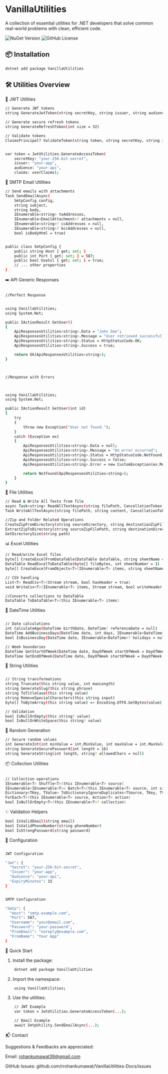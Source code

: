 # VanillaUtilities

A collection of essential utilities for .NET developers that solve common real-world problems with clean, efficient code.

![NuGet Version](https://img.shields.io/nuget/v/VanillaUtilities?logo=nuget)
![GitHub License](https://img.shields.io/github/license/rrohankumawat/VanillaUtilities-Docs?logo=github)

## 📦 Installation

```bash
dotnet add package VanillaUtilities

```

## 🛠 Utilities Overview

🔐 JWT Utilities

```bash
// Generate JWT tokens
string GenerateJwtToken(string secretKey, string issuer, string audience, IEnumerable<Claim> claims, DateTime? expires = null)

// Generate secure refresh tokens
string GenerateRefreshToken(int size = 32)

// Validate tokens
ClaimsPrincipal? ValidateToken(string token, string secretKey, string issuer, string audience)


var token = JwtUtilities.GenerateAccessToken(
    secretKey: "your-256-bit-secret",
    issuer: "your-app",
    audience: "your-api",
    claims: userClaims);                  
```

📧 SMTP Email Utilities

```bash
// Send emails with attachments
Task SendEmailAsync(
    SmtpConfig config,
    string subject,
    string body,
    IEnumerable<string> toAddresses,
    IEnumerable<EmailAttachment>? attachments = null,
    IEnumerable<string>? ccAddresses = null,
    IEnumerable<string>? bccAddresses = null,
    bool isBodyHtml = true)


public class SmtpConfig {
    public string Host { get; set; }
    public int Port { get; set; } = 587;
    public bool UseSsl { get; set; } = true;
    // ... other properties
}

```

➡️ API Generic Responses

```bash

//Perfect Response


using VanillaUtilities;
using System.Net;

public IActionResult GetUser()
{
    ApiResponsesUtilities<string>.Data = "John Doe";
    ApiResponsesUtilities<string>.Message = "User retrieved successfully";
    ApiResponsesUtilities<string>.Status = HttpStatusCode.OK;
    ApiResponsesUtilities<string>.Success = true;

    return Ok(ApiResponsesUtilities<string>);
}



//Response with Errors



using VanillaUtilities;
using System.Net;

public IActionResult GetUser(int id)
{
    try
    {
        throw new Exception("User not found.");
    }
    catch (Exception ex)
    {
        ApiResponsesUtilities<string>.Data = null;
        ApiResponsesUtilities<string>.Message = "An error occurred";
        ApiResponsesUtilities<string>.Status = HttpStatusCode.NotFound;
        ApiResponsesUtilities<string>.Success = false;
        ApiResponsesUtilities<string>.Error = new CustomException(ex.Message, ex);

        return NotFound(ApiResponsesUtilities<string>);
    }
}


```


📁 File Utilities

```bash
// Read & Write All Texts from file
async Task<string> ReadAllTextAsync(string filePath, CancellationToken cancellationToken = default)
Task WriteAllTextAsync(string filePath, string content, CancellationToken cancellationToken = default)

//Zip and Folder Related Operations
CreateZipFromDirectory(string sourceDirectory, string destinationZipFilePath, bool overwrite = true)
ExtractZipToDirectory(string sourceZipFilePath, string destinationDirectory, bool overwrite = true)
GetDirectorySize(string path)
```

📊 Excel Utilities

```bash
// Read/write Excel files
byte[] CreateExcelFromDataTable(DataTable dataTable, string sheetName = "Sheet1")
DataTable ReadExcelToDataTable(byte[] fileBytes, int sheetNumber = 1)
byte[] CreateExcelFromObjects<T>(IEnumerable<T> items, string sheetName = "Sheet1", string? tableName = null)

// CSV handling
List<T> ReadCsv<T>(Stream stream, bool hasHeader = true)
void WriteCsv<T>(IEnumerable<T> items, Stream stream, bool writeHeader = true)

//Converts collections to DataTable
DataTable ToDataTable<T>(this IEnumerable<T> items)
```

📅 DateTime Utilities

```bash

// Date calculations
int CalculateAge(DateTime birthDate, DateTime? referenceDate = null)
DateTime AddBusinessDays(DateTime date, int days, IEnumerable<DateTime>? holidays = null)
bool IsBusinessDay(DateTime date, IEnumerable<DateTime>? holidays = null)

// Week boundaries
DateTime GetStartOfWeek(DateTime date, DayOfWeek startOfWeek = DayOfWeek.Monday)
DateTime GetEndOfWeek(DateTime date, DayOfWeek startOfWeek = DayOfWeek.Monday)

```

🧵 String Utilities

```bash

// String transformations
string Truncate(this string value, int maxLength)
string GenerateSlug(this string phrase)
string ToTitleCase(this string value)
string RemoveSpecialCharacters(this string input)
byte[] ToByteArray(this string value) => Encoding.UTF8.GetBytes(value)

// Validation
bool IsNullOrEmpty(this string? value)
bool IsNullOrWhiteSpace(this string? value)

```

🎲 Random Generation

```bash
// Secure random values
int GenerateInt(int minValue = int.MinValue, int maxValue = int.MaxValue)
string GenerateSecurePassword(int length = 16)
string GenerateString(int length, string? allowedChars = null)

```

📦 Collection Utilities

```bash

// Collection operations
IEnumerable<T> Shuffle<T>(this IEnumerable<T> source)
IEnumerable<IEnumerable<T>> Batch<T>(this IEnumerable<T> source, int size)
Dictionary<TKey, TValue> ToDictionaryIgnoreDuplicates<TSource, TKey, TValue>(this IEnumerable<TSource> source, Func<TSource, TKey> keySelector, Func<TSource, TValue> valueSelector)
ForEach<T>(this IEnumerable<T> source, Action<T> action)
bool IsNullOrEmpty<T>(this IEnumerable<T>? collection)


```

✨ Validation Helpers

```bash
bool IsValidEmail(string email)
bool IsValidPhoneNumber(string phoneNumber)
bool IsStrongPassword(string password)
```

🔧 Configuration

```bash

JWT Configuration

"Jwt": {
  "Secret": "your-256-bit-secret",
  "Issuer": "your-app",
  "Audience": "your-api",
  "ExpiryMinutes": 15
}


SMTP Configuration

"Smtp": {
  "Host": "smtp.example.com",
  "Port": 587,
  "Username": "your@email.com",
  "Password": "your-password",
  "FromEmail": "noreply@example.com",
  "FromName": "Your App"
}

```

🚀 Quick Start

1. Install the package:
```bash
    dotnet add package VanillaUtilities
```
2. Import the namespace:
```bash
    using VanillaUtilities;
```
3. Use the utilities:
```bash
    // JWT Example
    var token = JwtUtilities.GenerateAccessToken(...);

    // Email Example
    await SmtpUtility.SendEmailAsync(...);        
```



📬 Contact

Suggestions & Feedbacks are appreciated:

Email: rohankumawat39@gmail.com

GitHub Issues: github.com/rrohankumawat/VanillaUtilities-Docs/issues
